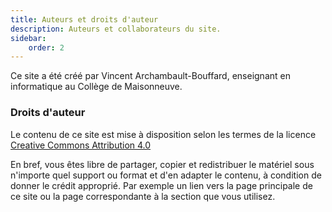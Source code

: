```yaml
---
title: Auteurs et droits d'auteur
description: Auteurs et collaborateurs du site.
sidebar:
    order: 2
---
```


Ce site a été créé par Vincent Archambault-Bouffard, enseignant en informatique
au Collège de Maisonneuve.

### Droits d'auteur

Le contenu de ce site est mise à disposition selon les termes de la licence
[Creative Commons Attribution 4.0](https://creativecommons.org/licenses/by/4.0/deed.fr)

En bref, vous êtes libre de partager, copier et redistribuer le matériel sous n'importe
quel support ou format et d'en adapter le contenu, à condition de donner le
crédit approprié. Par exemple un lien vers la page principale de ce site ou la page
correspondante à la section que vous utilisez.
